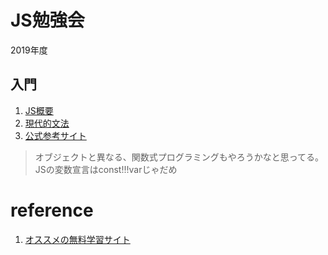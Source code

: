 # JS勉強会
2019年度
## 入門
1. [JS概要](https://www.slideshare.net/toranoana-lab/node-siryou)
2. [現代的文法](https://jsprimer.net/)
3. [公式参考サイト](https://developer.mozilla.org/ja/docs/Web/JavaScript)

> オブジェクトと異なる、関数式プログラミングもやろうかなと思ってる。 
> JSの変数宣言はconst!!!varじゃだめ
# reference
1. [オススメの無料学習サイト](https://www.codecademy.com/)
